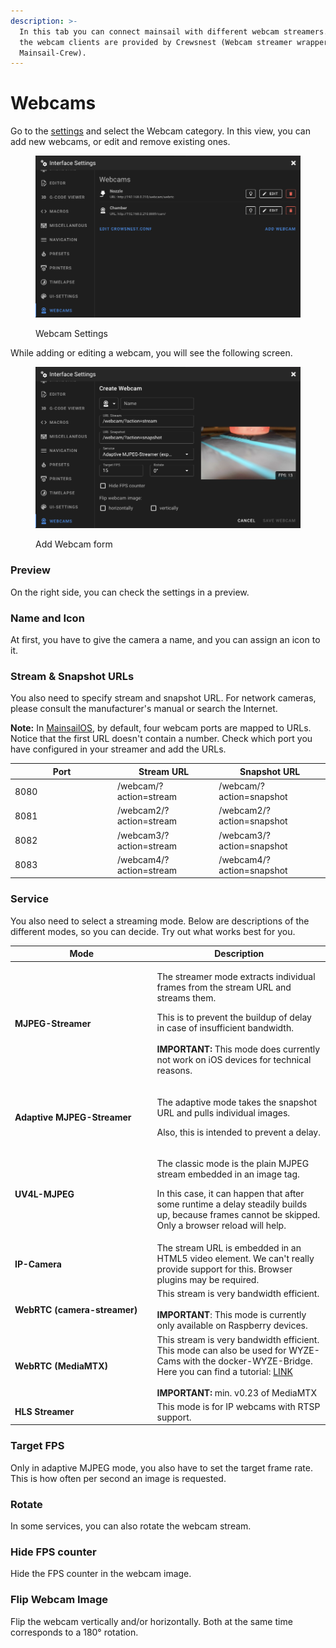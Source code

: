 ```yaml
---
description: >-
  In this tab you can connect mainsail with different webcam streamers. Some of
  the webcam clients are provided by Crewsnest (Webcam streamer wrapper from the
  Mainsail-Crew).
---
```


# Webcams

Go to the [settings](./) and select the Webcam category. In this view, you can add new webcams, or edit and remove existing ones.

<figure><img src="../../.gitbook/assets/image (23).png" alt=""><figcaption><p>Webcam Settings</p></figcaption></figure>

While adding or editing a webcam, you will see the following screen.

<figure><img src="../../.gitbook/assets/image (24).png" alt=""><figcaption><p>Add Webcam form</p></figcaption></figure>

### Preview

On the right side, you can check the settings in a preview.

### Name and Icon

At first, you have to give the camera a name, and you can assign an icon to it.

### Stream & Snapshot URLs

You also need to specify stream and snapshot URL. For network cameras, please consult the manufacturer's manual or search the Internet.

**Note:** In [MainsailOS](http://127.0.0.1:5000/o/O2j4rN2JOaGEeS1KBjXz/s/HZGYoL7ogomNyBLNEpEJ/), by default, four webcam ports are mapped to URLs. Notice that the first URL doesn't contain a number. Check which port you have configured in your streamer and add the URLs.

<table><thead><tr><th width="150">Port</th><th>Stream URL</th><th>Snapshot URL</th></tr></thead><tbody><tr><td>8080</td><td>/webcam/?action=stream</td><td>/webcam/?action=snapshot</td></tr><tr><td>8081</td><td>/webcam2/?action=stream</td><td>/webcam2/?action=snapshot</td></tr><tr><td>8082</td><td>/webcam3/?action=stream</td><td>/webcam3/?action=snapshot</td></tr><tr><td>8083</td><td>/webcam4/?action=stream</td><td>/webcam4/?action=snapshot</td></tr></tbody></table>

### Service

You also need to select a streaming mode. Below are descriptions of the different modes, so you can decide. Try out what works best for you.

<table><thead><tr><th width="213.55085622344592">Mode</th><th>Description</th></tr></thead><tbody><tr><td><strong>MJPEG-Streamer</strong></td><td><p>The streamer mode extracts individual frames from the stream URL and streams them. </p><p></p><p>This is to prevent the buildup of delay in case of insufficient bandwidth. <br><br><strong>IMPORTANT:</strong> This mode does currently not work on iOS devices for technical reasons.</p></td></tr><tr><td><strong>Adaptive MJPEG-Streamer</strong></td><td><p>The adaptive mode takes the snapshot URL and pulls individual images. </p><p></p><p>Also, this is intended to prevent a delay.</p></td></tr><tr><td><strong>UV4L-MJPEG</strong></td><td><p>The classic mode is the plain MJPEG stream embedded in an image tag. </p><p></p><p>In this case, it can happen that after some runtime a delay steadily builds up, because frames cannot be skipped. Only a browser reload will help.</p></td></tr><tr><td><strong>IP-Camera</strong></td><td>The stream URL is embedded in an HTML5 video element. We can't really provide support for this. Browser plugins may be required.</td></tr><tr><td><strong>WebRTC (camera-streamer)</strong></td><td>This stream is very bandwidth efficient.<br><br><strong>IMPORTANT</strong>: This mode is currently only available on Raspberry devices.</td></tr><tr><td><strong>WebRTC (MediaMTX)</strong></td><td>This stream is very bandwidth efficient. This mode can also be used for WYZE-Cams with the docker-WYZE-Bridge. Here you can find a tutorial: <a href="http://127.0.0.1:5000/s/qXE1OQLsr0XFNbT54RTY/faq/how-to-use-wyze-cams">LINK</a><br><br><strong>IMPORTANT:</strong> min. v0.23 of MediaMTX</td></tr><tr><td><strong>HLS Streamer</strong></td><td>This mode is for IP webcams with RTSP support.</td></tr></tbody></table>



### Target FPS

Only in adaptive MJPEG mode, you also have to set the target frame rate. This is how often per second an image is requested.

### Rotate

In some services, you can also rotate the webcam stream.

### Hide FPS counter

Hide the FPS counter in the webcam image.

### Flip Webcam Image

Flip the webcam vertically and/or horizontally. Both at the same time corresponds to a 180° rotation.
